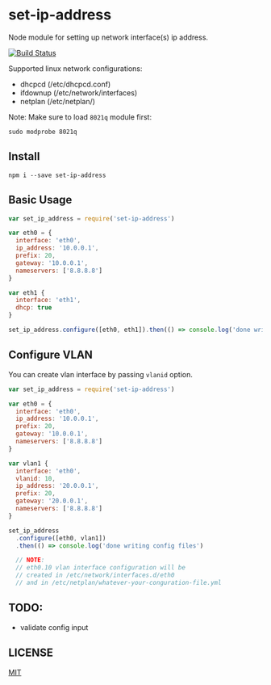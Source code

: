 # set-ip-address
Node module for setting up network interface(s) ip address.

[![Build Status](https://travis-ci.com/adonespitogo/node-set-ip-address.svg?branch=master)](https://travis-ci.com/adonespitogo/node-set-ip-address)

Supported linux network configurations:
 - dhcpcd (/etc/dhcpcd.conf)
 - ifdownup (/etc/network/interfaces)
 - netplan (/etc/netplan/)

Note: Make sure to load `8021q` module first:

```
sudo modprobe 8021q
```
 
Install
---

```
npm i --save set-ip-address
```

Basic Usage
---

```js
var set_ip_address = require('set-ip-address')

var eth0 = {
  interface: 'eth0',
  ip_address: '10.0.0.1',
  prefix: 20,
  gateway: '10.0.0.1',
  nameservers: ['8.8.8.8']
}

var eth1 {
  interface: 'eth1',
  dhcp: true
}

set_ip_address.configure([eth0, eth1]).then(() => console.log('done writing config files')

```

Configure VLAN
---

You can create vlan interface by passing `vlanid` option.

```js
var set_ip_address = require('set-ip-address')

var eth0 = {
  interface: 'eth0',
  ip_address: '10.0.0.1',
  prefix: 20,
  gateway: '10.0.0.1',
  nameservers: ['8.8.8.8']
}

var vlan1 {
  interface: 'eth0',
  vlanid: 10,
  ip_address: '20.0.0.1',
  prefix: 20,
  gateway: '20.0.0.1',
  nameservers: ['8.8.8.8']
}

set_ip_address
  .configure([eth0, vlan1])
  .then(() => console.log('done writing config files')

  // NOTE:
  // eth0.10 vlan interface configuration will be
  // created in /etc/network/interfaces.d/eth0
  // and in /etc/netplan/whatever-your-conguration-file.yml
```

TODO:
---
 - validate config input

LICENSE
---

[MIT](LICENSE)
